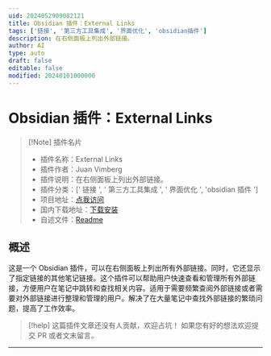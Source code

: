```yaml
---
uid: 2024052909082121
title: Obsidian 插件：External Links
tags: ['链接', '第三方工具集成', '界面优化', 'obsidian插件']
description: 在右侧面板上列出外部链接。
author: AI
type: auto
draft: false
editable: false
modified: 20240101000000
---
```


# Obsidian 插件：External Links

> [!Note] 插件名片
> - 插件名称：External Links
> - 插件作者：Juan Vimberg
> - 插件说明：在右侧面板上列出外部链接。
> - 插件分类：[' 链接 ', ' 第三方工具集成 ', ' 界面优化 ', 'obsidian 插件 ']
> - 项目地址：[点我访问](https://github.com/jivimberg/external-links)
> - 国内下载地址：[下载安装](https://pkmer.cn/products/plugin/pluginMarket/?external-links)
> - 自述文件：[Readme](https://ghproxy.net/https://raw.githubusercontent.com/jivimberg/external-links/master/README.md)

## 概述

这是一个 Obsidian 插件，可以在右侧面板上列出所有外部链接。同时，它还显示了指定链接的其他笔记链接。这个插件可以帮助用户快速查看和管理所有外部链接，方便用户在笔记中跳转和查找相关内容。适用于需要频繁查阅外部链接或者需要对外部链接进行整理和管理的用户。解决了在大量笔记中查找外部链接的繁琐问题，提高了工作效率。

> [!help]
> 这篇插件文章还没有人贡献，欢迎占坑！
> 如果您有好的想法欢迎提交 PR 或者文末留言。

---



